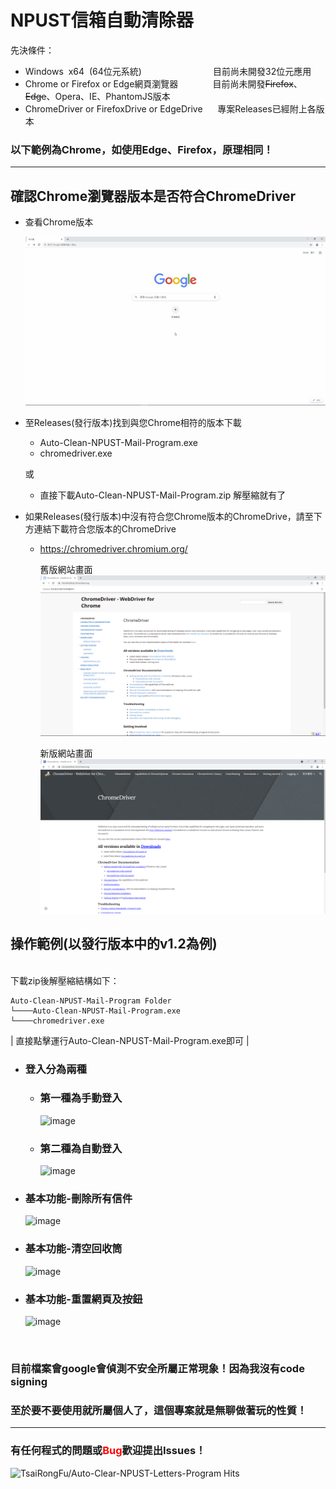 # NPUST信箱自動清除器 

先決條件：
*   Windows&nbsp;&nbsp;x64&nbsp;&nbsp;(64位元系統)&nbsp;&nbsp;&nbsp;&nbsp;&nbsp;&nbsp;&nbsp;&nbsp;&nbsp;&nbsp;&nbsp;&nbsp;&nbsp;&nbsp;&nbsp;&nbsp;&nbsp;&nbsp;&nbsp;&nbsp;&nbsp;&nbsp;&nbsp;&nbsp;&nbsp;&nbsp;&nbsp;&nbsp;&nbsp;目前尚未開發32位元應用
*   Chrome or Firefox or Edge網頁瀏覽器&nbsp;&nbsp;&nbsp;&nbsp;&nbsp;&nbsp;&nbsp;&nbsp;&nbsp;&nbsp;&nbsp;&nbsp;&nbsp;&nbsp;目前尚未開發~~Firefox~~、~~Edge~~、Opera、IE、PhantomJS版本
*   ChromeDriver or FirefoxDrive or EdgeDrive&nbsp;&nbsp;&nbsp;&nbsp;&nbsp;&nbsp;專案Releases已經附上各版本

### 以下範例為Chrome，如使用Edge、Firefox，原理相同！
---
 
## 確認Chrome瀏覽器版本是否符合ChromeDriver

*   查看Chrome版本

    ![image](https://github.com/TsaiRongFu/Auto-Clear-NPUST-Letters-Program/blob/main/README_Picture/ChromeVersion.gif)
*   至Releases(發行版本)找到與您Chrome相符的版本下載                  

    * Auto-Clean-NPUST-Mail-Program.exe
    * chromedriver.exe
    
    或

    * 直接下載Auto-Clean-NPUST-Mail-Program.zip
解壓縮就有了

*   如果Releases(發行版本)中沒有符合您Chrome版本的ChromeDrive，請至下方連結下載符合您版本的ChromeDrive

    * https://chromedriver.chromium.org/

        舊版網站畫面![image](https://github.com/TsaiRongFu/Auto-Clear-NPUST-Letters-Program/blob/main/README_Picture/ChromeDriveWeb.png)

        
        新版網站畫面
        ![image](https://github.com/TsaiRongFu/Auto-Clear-NPUST-Letters-Program/blob/main/README_Picture/ChromeDriveWebNewPage.png)
## 操作範例(以發行版本中的v1.2為例)

<br>
下載zip後解壓縮結構如下：

```
Auto-Clean-NPUST-Mail-Program Folder
└────Auto-Clean-NPUST-Mail-Program.exe
└────chromedriver.exe
```
| 直接點擊運行Auto-Clean-NPUST-Mail-Program.exe即可 |

*   ### **登入分為兩種**
    * ### **第一種為手動登入**

        ![image](https://github.com/TsaiRongFu/Auto-Clear-NPUST-Letters-Program/blob/main/README_Picture/login.gif)

    * ### **第二種為自動登入**

        ![image](https://github.com/TsaiRongFu/Auto-Clear-NPUST-Letters-Program/blob/main/README_Picture/autoLogin.gif)

*   ### **基本功能-刪除所有信件**

    ![image](https://github.com/TsaiRongFu/Auto-Clear-NPUST-Letters-Program/blob/main/README_Picture/Delete.gif)

*   ### **基本功能-清空回收筒**

    ![image](https://github.com/TsaiRongFu/Auto-Clear-NPUST-Letters-Program/blob/main/README_Picture/Clean.gif)

*   ### **基本功能-重置網頁及按鈕**

    ![image](https://github.com/TsaiRongFu/Auto-Clear-NPUST-Letters-Program/blob/main/README_Picture/Reset.gif)

<br>

### 目前檔案會google會偵測不安全所屬正常現象！因為我沒有code signing
### 至於要不要使用就所屬個人了，這個專案就是無聊做著玩的性質！

---

### 有任何程式的問題或<label style = "color:red;">Bug</label>歡迎提出Issues！

![TsaiRongFu/Auto-Clear-NPUST-Letters-Program Hits](https://hits.seeyoufarm.com/api/count/incr/badge.svg?url=https%3A%2F%2Fgithub.com%2FTsaiRongFu%2FAuto-Clear-NPUST-Letters-Program&count_bg=%23F51DD0&title_bg=%234B4B4B&icon=linux.svg&icon_color=%23E7E7E7&title=hits&edge_flat=false)